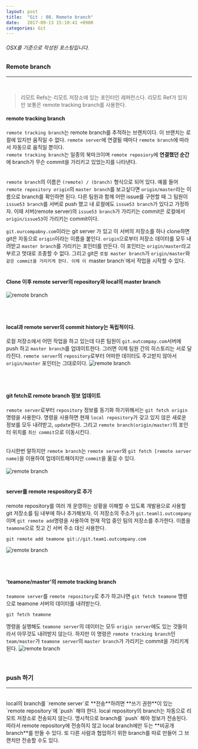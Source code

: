 ```yaml
---
layout: post
title:  "Git : 08. Remete branch"
date:   2017-09-13 15:10:41 +0900
categories: Git
---
```

###### OSX를 기준으로 작성된 포스팅입니다.
### Remote branch
<hr><br>

> 리모트 Refs는 리모트 저장소에 있는 포인터인 레퍼런스다. 리모트 Ref가 있지만 보통은 remote tracking branch를 사용한다.

#### remote tracking branch
`remote tracking branch`는 remote branch를 추적하는 브랜치이다. 이 브랜치는 로컬에 있지만 움직일 수 없다. `remote server`에 연결될 때마다 `remote branch`에 따라서 자동으로 움직일 뿐이다. <br>
`remote tracking branch`는 일종의 북마크이며 `remote reposiory`에 **연결했던 순간**에 branch가 무슨 commit을 가리키고 있었는지를 나타낸다.
<br>
<br><br>
`remote branch`의 이름은 `(remote) / (branch)` 형식으로 되어 있다. 예를 들어 `remote repository origin`의 `master branch`를 보고싶다면 `origin/master`라는 이름으로 branch를 확인하면 된다. 다른 팀원과 함께 어떤 issue를 구현할 때 그 팀원이 `issue53 branch`를 서버로 push 했고 내 로컬에도 `issue53 branch`가 있다고 가정하자. 이때 서버(remote server)의 `issue53 branch`가 가리키는 commit은 로컬에서 `origin/issue53`이 가리키는 commit이다.

`git.ourcompabny.com`이라는 git server	가 있고 이 서버의 저장소를 하나 clone하면 git은 자동으로 `origin`이라는 이름을 붙인다. `origin`으로부터 저장소 데이터를 모두 내려받고 `master branch`를 가리키는 포인터를 만든다. 이 포인터는 `origin/master`라고 부르고 멋대로 조종할 수 없다. 그리고 git은 `로컬 master branch`가 `origin/master`와 `같은 commit을 가리키게 한다. 이제 이 `master branch`에서 작업을 시작할 수 있다.<br><br>


#### Clone 이후 remote server의 repository와 local의 master branch
![remote branch](https://git-scm.com/book/en/v2/images/remote-branches-1.png)

<br><br>

#### local과 remote server의 commit history는 독립적이다.
로컬 저장소에서 어떤 작업을 하고 있는데 다른 팀원이 `git.outcompay.com`서버에 push 하고 `master branch`를 업데이트한다. 그러면 이제 팀원 간의 히스토리는 서로 달라진다. `remote server`의 `repository`로부터 어떠한 데이터도 주고받지 않아서 `origin/master` 포인터는 그대로이다.
![remote branch](https://git-scm.com/book/en/v2/images/remote-branches-2.png)


<br><br>

#### git fetch로 remote branch 정보 업데이트
`remote server`로부터 `repository` 정보를 동기화 하기위해서는 `git fetch origin`명령을 사용한다. 명령을 사용하면 현재 `local repository`가 갖고 있지 않은 새로운 정보를 모두 내려받고, `update`한다. 그리고 `remote branch(origin/master)`의 포인터 위치를 `최신 commit`으로 이동시킨다.<br><br>

다시한번 말하지만 `remote branch`는 `remote server`와 `git fetch [remote server name]`을 이용하여 업데이트해야지만 `commit`을 옮길 수 있다.<br><br>
![remote branch](https://git-scm.com/book/en/v2/images/remote-branches-3.png)
<br><br>

#### server를 remote respository로 추가

remote repository를 여러 개 운영하는 상황을 이해할 수 있도록 개발용으로 사용할 git 저장소를 팀 내부에 하나 추가해보자. 이 저장소의 주소가 `git.teaml1.outcompany`이며 `git remote add`명령을 사용하여 현재 작업 중인 팀의 저장소를 추가한다. 이름을 `teamone`으로 짓고 긴 서버 주소 대신 사용한다.

```
git remote add teamone git://git.team1.outcompany.com
```

![remote branch](https://git-scm.com/book/en/v2/images/remote-branches-4.png)

<br><br>




#### 'teamone/master'의 remote tracking branch
`teamone server`를 `remote repository`로 추가 하고나면 `git fetch teamone` 명령으로 teamone 서버의 데이터를 내려받는다.

```
git fetch teamone
```

명령을 실행해도 `teamone server`의 데이터는 모두 `origin server`에도 있는 것들이라서 아무것도 내려받지 않는다. 하지만 이 명령은 `remote tracking branch`인 `team/master`가 `teamone server`의 `master branch`가 가리키는 commit을 가리키게 된다.
![remote branch](https://git-scm.com/book/en/v2/images/remote-branches-5.png)
<br><br><br>

### push 하기
<hr><br>
local의 branch를 `remote server`로 **전송**하려면 **쓰기 권한**이 있는 `remote repository`에 `push` 해야 한다. local repository의 branch는 자동으로 리모트 저장소로 전송되지 않는다. 명시적으로 branch를  `push` 해야 정보가 전송된다. 따라서 remote repository에 전송하지 않고 local branch에만 두는 **비공개 branch**를 만들 수 있다. 또 다른 사람과 협업하기 위한 branch를 따로 만들어 그 브랜치만 전송할 수도 있다.
